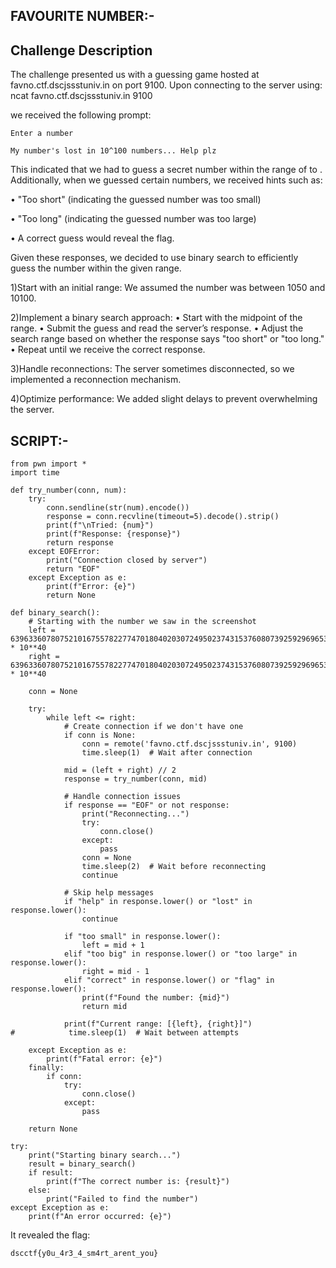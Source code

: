 ## FAVOURITE NUMBER:-

## Challenge Description

The challenge presented us with a guessing game hosted at favno.ctf.dscjssstuniv.in on port 9100. Upon connecting to the server using:
ncat favno.ctf.dscjssstuniv.in 9100

we received the following prompt:
```
Enter a number
```

```
My number's lost in 10^100 numbers... Help plz
```

This indicated that we had to guess a secret number within the range of  to .
Additionally, when we guessed certain numbers, we received hints such as:

•	"Too short" (indicating the guessed number was too small)

•	"Too long" (indicating the guessed number was too large)

•	A correct guess would reveal the flag.

Given these responses, we decided to use binary search to efficiently guess the number within the given range.

1)Start with an initial range: 
    We assumed the number was between 1050  and 10100.

2)Implement a binary search approach:
    • Start with the midpoint of the range.
    • Submit the guess and read the server’s response.
    • Adjust the search range based on whether the response says "too short" or "too long."
    • Repeat until we receive the correct response.

3)Handle reconnections: 
    The server sometimes disconnected, so we implemented a reconnection mechanism.

4)Optimize performance: 
    We added slight delays to prevent overwhelming the server.



## SCRIPT:-
```
from pwn import *
import time

def try_number(conn, num):
    try:
        conn.sendline(str(num).encode())
        response = conn.recvline(timeout=5).decode().strip()
        print(f"\nTried: {num}")
        print(f"Response: {response}")
        return response
    except EOFError:
        print("Connection closed by server")
        return "EOF"
    except Exception as e:
        print(f"Error: {e}")
        return None

def binary_search():
    # Starting with the number we saw in the screenshot
    left = 63963360780752101675578227747018040203072495023743153760807392592969653508644 * 10**40
    right = 63963360780752101675578227747018040203072495023743153760807392592969653508645 * 10**40

    conn = None

    try:
        while left <= right:
            # Create connection if we don't have one
            if conn is None:
                conn = remote('favno.ctf.dscjssstuniv.in', 9100)
                time.sleep(1)  # Wait after connection

            mid = (left + right) // 2
            response = try_number(conn, mid)

            # Handle connection issues
            if response == "EOF" or not response:
                print("Reconnecting...")
                try:
                    conn.close()
                except:
                    pass
                conn = None
                time.sleep(2)  # Wait before reconnecting
                continue

            # Skip help messages
            if "help" in response.lower() or "lost" in response.lower():
                continue

            if "too small" in response.lower():
                left = mid + 1
            elif "too big" in response.lower() or "too large" in response.lower():
                right = mid - 1
            elif "correct" in response.lower() or "flag" in response.lower():
                print(f"Found the number: {mid}")
                return mid

            print(f"Current range: [{left}, {right}]")
#            time.sleep(1)  # Wait between attempts

    except Exception as e:
        print(f"Fatal error: {e}")
    finally:
        if conn:
            try:
                conn.close()
            except:
                pass

    return None

try:
    print("Starting binary search...")
    result = binary_search()
    if result:
        print(f"The correct number is: {result}")
    else:
        print("Failed to find the number")
except Exception as e:
    print(f"An error occurred: {e}")

```

It revealed the flag: 
```
dscctf{y0u_4r3_4_sm4rt_arent_you}
```

